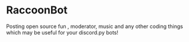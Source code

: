 # RaccoonBot

Posting open source fun , moderator, music and any other coding things which may be useful for your discord.py bots!
